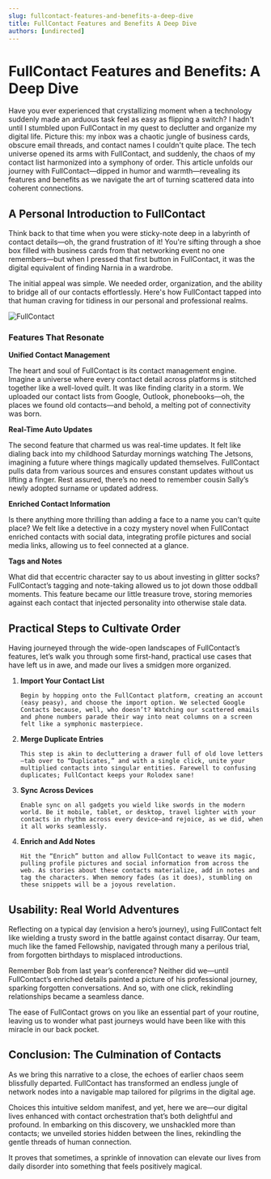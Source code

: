 ```yaml
---
slug: fullcontact-features-and-benefits-a-deep-dive
title: FullContact Features and Benefits A Deep Dive
authors: [undirected]
---
```



# FullContact Features and Benefits: A Deep Dive

Have you ever experienced that crystallizing moment when a technology suddenly made an arduous task feel as easy as flipping a switch? I hadn't until I stumbled upon FullContact in my quest to declutter and organize my digital life. Picture this: my inbox was a chaotic jungle of business cards, obscure email threads, and contact names I couldn't quite place. The tech universe opened its arms with FullContact, and suddenly, the chaos of my contact list harmonized into a symphony of order. This article unfolds our journey with FullContact—dipped in humor and warmth—revealing its features and benefits as we navigate the art of turning scattered data into coherent connections.

## A Personal Introduction to FullContact

Think back to that time when you were sticky-note deep in a labyrinth of contact details—oh, the grand frustration of it! You're sifting through a shoe box filled with business cards from that networking event no one remembers—but when I pressed that first button in FullContact, it was the digital equivalent of finding Narnia in a wardrobe.

The initial appeal was simple. We needed order, organization, and the ability to bridge all of our contacts effortlessly. Here's how FullContact tapped into that human craving for tidiness in our personal and professional realms.

![FullContact](https://via.placeholder.com/800x400)

### Features That Resonate

**Unified Contact Management**

The heart and soul of FullContact is its contact management engine. Imagine a universe where every contact detail across platforms is stitched together like a well-loved quilt. It was like finding clarity in a storm. We uploaded our contact lists from Google, Outlook, phonebooks—oh, the places we found old contacts—and behold, a melting pot of connectivity was born.

**Real-Time Auto Updates**

The second feature that charmed us was real-time updates. It felt like dialing back into my childhood Saturday mornings watching The Jetsons, imagining a future where things magically updated themselves. FullContact pulls data from various sources and ensures constant updates without us lifting a finger. Rest assured, there’s no need to remember cousin Sally’s newly adopted surname or updated address.

**Enriched Contact Information**

Is there anything more thrilling than adding a face to a name you can’t quite place? We felt like a detective in a cozy mystery novel when FullContact enriched contacts with social data, integrating profile pictures and social media links, allowing us to feel connected at a glance.

**Tags and Notes**

What did that eccentric character say to us about investing in glitter socks? FullContact’s tagging and note-taking allowed us to jot down those oddball moments. This feature became our little treasure trove, storing memories against each contact that injected personality into otherwise stale data.

## Practical Steps to Cultivate Order

Having journeyed through the wide-open landscapes of FullContact’s features, let’s walk you through some first-hand, practical use cases that have left us in awe, and made our lives a smidgen more organized.

1. **Import Your Contact List**
   ```plaintext
   Begin by hopping onto the FullContact platform, creating an account (easy peasy), and choose the import option. We selected Google Contacts because, well, who doesn’t? Watching our scattered emails and phone numbers parade their way into neat columns on a screen felt like a symphonic masterpiece.
   ```

2. **Merge Duplicate Entries**
   ```plaintext
   This step is akin to decluttering a drawer full of old love letters—tab over to “Duplicates,” and with a single click, unite your multiplied contacts into singular entities. Farewell to confusing duplicates; FullContact keeps your Rolodex sane!
   ```

3. **Sync Across Devices**
   ```plaintext
   Enable sync on all gadgets you wield like swords in the modern world. Be it mobile, tablet, or desktop, travel lighter with your contacts in rhythm across every device—and rejoice, as we did, when it all works seamlessly.
   ```

4. **Enrich and Add Notes**
   ```plaintext
   Hit the “Enrich” button and allow FullContact to weave its magic, pulling profile pictures and social information from across the web. As stories about these contacts materialize, add in notes and tag the characters. When memory fades (as it does), stumbling on these snippets will be a joyous revelation.
   ```

## Usability: Real World Adventures

Reflecting on a typical day (envision a hero’s journey), using FullContact felt like wielding a trusty sword in the battle against contact disarray. Our team, much like the famed Fellowship, navigated through many a perilous trial, from forgotten birthdays to misplaced introductions.

Remember Bob from last year’s conference? Neither did we—until FullContact’s enriched details painted a picture of his professional journey, sparking forgotten conversations. And so, with one click, rekindling relationships became a seamless dance.

The ease of FullContact grows on you like an essential part of your routine, leaving us to wonder what past journeys would have been like with this miracle in our back pocket.

## Conclusion: The Culmination of Contacts

As we bring this narrative to a close, the echoes of earlier chaos seem blissfully departed. FullContact has transformed an endless jungle of network nodes into a navigable map tailored for pilgrims in the digital age.

Choices this intuitive seldom manifest, and yet, here we are—our digital lives enhanced with contact orchestration that’s both delightful and profound. In embarking on this discovery, we unshackled more than contacts; we unveiled stories hidden between the lines, rekindling the gentle threads of human connection.

It proves that sometimes, a sprinkle of innovation can elevate our lives from daily disorder into something that feels positively magical.